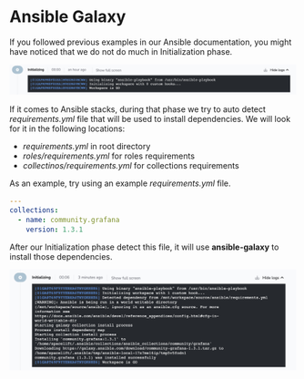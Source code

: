 # Ansible Galaxy

If you followed previous examples in our Ansible documentation, you might have noticed that we do not do much in Initialization phase.

![Empty initialization phase](../../assets/screenshots/ansible/ansible-13-empty-initialization.png)

If it comes to Ansible stacks, during that phase we try to auto detect _requirements.yml_ file that will be used to install dependencies. We will look for it in the following locations:

- _requirements.yml_ in root directory
- _roles/requirements.yml_ for roles requirements
- _collectinos/requirements.yml_ for collections requirements

As an example, try using an example _requirements.yml_ file.

```yaml title="Example requirements.yml file"
---
collections:
  - name: community.grafana
    version: 1.3.1
```

After our Initialization phase detect this file, it will use **ansible-galaxy** to install those dependencies.

![Installing community.grafana collection](../../assets/screenshots/ansible/ansible-14-installing-dependency.png)

